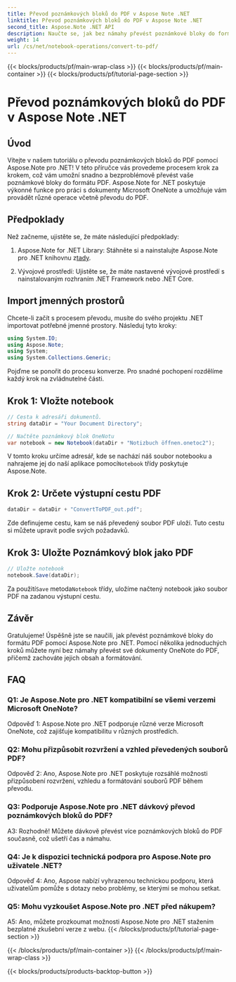 ```yaml
---
title: Převod poznámkových bloků do PDF v Aspose Note .NET
linktitle: Převod poznámkových bloků do PDF v Aspose Note .NET
second_title: Aspose.Note .NET API
description: Naučte se, jak bez námahy převést poznámkové bloky do formátu PDF pomocí Aspose.Note pro .NET. Bezproblémové zachování obsahu a formátování.
weight: 14
url: /cs/net/notebook-operations/convert-to-pdf/
---
```


{{< blocks/products/pf/main-wrap-class >}}
{{< blocks/products/pf/main-container >}}
{{< blocks/products/pf/tutorial-page-section >}}

# Převod poznámkových bloků do PDF v Aspose Note .NET

## Úvod

Vítejte v našem tutoriálu o převodu poznámkových bloků do PDF pomocí Aspose.Note pro .NET! V této příručce vás provedeme procesem krok za krokem, což vám umožní snadno a bezproblémově převést vaše poznámkové bloky do formátu PDF. Aspose.Note for .NET poskytuje výkonné funkce pro práci s dokumenty Microsoft OneNote a umožňuje vám provádět různé operace včetně převodu do PDF.

## Předpoklady

Než začneme, ujistěte se, že máte následující předpoklady:

1.  Aspose.Note for .NET Library: Stáhněte si a nainstalujte Aspose.Note pro .NET knihovnu z[tady](https://releases.aspose.com/note/net/).
   
2. Vývojové prostředí: Ujistěte se, že máte nastavené vývojové prostředí s nainstalovaným rozhraním .NET Framework nebo .NET Core.

## Import jmenných prostorů

Chcete-li začít s procesem převodu, musíte do svého projektu .NET importovat potřebné jmenné prostory. Následuj tyto kroky:

```csharp
using System.IO;
using Aspose.Note;
using System;
using System.Collections.Generic;
```

Pojďme se ponořit do procesu konverze. Pro snadné pochopení rozdělíme každý krok na zvládnutelné části.

## Krok 1: Vložte notebook

```csharp
// Cesta k adresáři dokumentů.
string dataDir = "Your Document Directory";

// Načtěte poznámkový blok OneNotu
var notebook = new Notebook(dataDir + "Notizbuch öffnen.onetoc2");
```

 V tomto kroku určíme adresář, kde se nachází náš soubor notebooku a nahrajeme jej do naší aplikace pomocí`Notebook` třídy poskytuje Aspose.Note.

## Krok 2: Určete výstupní cestu PDF

```csharp
dataDir = dataDir + "ConvertToPDF_out.pdf";
```

Zde definujeme cestu, kam se náš převedený soubor PDF uloží. Tuto cestu si můžete upravit podle svých požadavků.

## Krok 3: Uložte Poznámkový blok jako PDF

```csharp
// Uložte notebook
notebook.Save(dataDir);
```

 Za použití`Save` metoda`Notebook` třídy, uložíme načtený notebook jako soubor PDF na zadanou výstupní cestu.

## Závěr

Gratulujeme! Úspěšně jste se naučili, jak převést poznámkové bloky do formátu PDF pomocí Aspose.Note pro .NET. Pomocí několika jednoduchých kroků můžete nyní bez námahy převést své dokumenty OneNote do PDF, přičemž zachováte jejich obsah a formátování.

## FAQ

### Q1: Je Aspose.Note pro .NET kompatibilní se všemi verzemi Microsoft OneNote?

Odpověď 1: Aspose.Note pro .NET podporuje různé verze Microsoft OneNote, což zajišťuje kompatibilitu v různých prostředích.

### Q2: Mohu přizpůsobit rozvržení a vzhled převedených souborů PDF?

Odpověď 2: Ano, Aspose.Note pro .NET poskytuje rozsáhlé možnosti přizpůsobení rozvržení, vzhledu a formátování souborů PDF během převodu.

### Q3: Podporuje Aspose.Note pro .NET dávkový převod poznámkových bloků do PDF?

A3: Rozhodně! Můžete dávkově převést více poznámkových bloků do PDF současně, což ušetří čas a námahu.

### Q4: Je k dispozici technická podpora pro Aspose.Note pro uživatele .NET?

Odpověď 4: Ano, Aspose nabízí vyhrazenou technickou podporu, která uživatelům pomůže s dotazy nebo problémy, se kterými se mohou setkat.

### Q5: Mohu vyzkoušet Aspose.Note pro .NET před nákupem?

A5: Ano, můžete prozkoumat možnosti Aspose.Note pro .NET stažením bezplatné zkušební verze z webu.
{{< /blocks/products/pf/tutorial-page-section >}}

{{< /blocks/products/pf/main-container >}}
{{< /blocks/products/pf/main-wrap-class >}}

{{< blocks/products/products-backtop-button >}}
